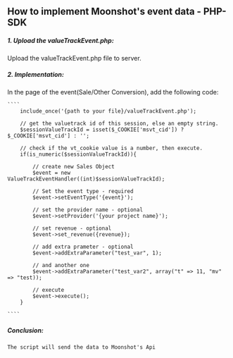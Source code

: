 ## How to implement Moonshot's event data - PHP-SDK


##### 1. Upload the valueTrackEvent.php:

Upload the valueTrackEvent.php file to server.


##### 2. Implementation:

In the page of the event(Sale/Other Conversion),
add the following code:

    ````
        include_once('{path to your file}/valueTrackEvent.php');

        // get the valuetrack id of this session, else an empty string.
        $sessionValueTrackId = isset($_COOKIE['msvt_cid']) ? $_COOKIE['msvt_cid'] : '';

        // check if the vt_cookie value is a number, then execute.
        if(is_numeric($sessionValueTrackId)){

            // create new Sales Object
            $event = new ValueTrackEventHandler((int)$sessionValueTrackId);

            // Set the event type - required
            $event->setEventType('{event}');

            // set the provider name - optional
            $event->setProvider('{your project name}');

            // set revenue - optional
            $event->set_revenue({revenue});

            // add extra prameter - optional
            $event->addExtraParameter("test_var", 1);

            // and another one
            $event->addExtraParameter("test_var2", array("t" => 11, "mv" => "test));

            // execute
            $event->execute();
        }

    ````

##### Conclusion:
    The script will send the data to Moonshot's Api
